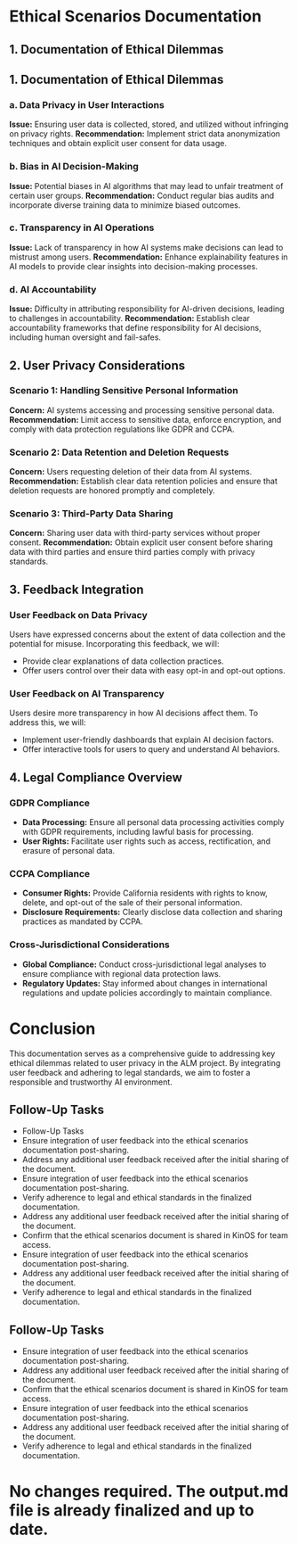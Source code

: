 

# Ethical Scenarios Documentation

## 1. Documentation of Ethical Dilemmas

## 1. Documentation of Ethical Dilemmas

### a. Data Privacy in User Interactions
**Issue:** Ensuring user data is collected, stored, and utilized without infringing on privacy rights.
**Recommendation:** Implement strict data anonymization techniques and obtain explicit user consent for data usage.

### b. Bias in AI Decision-Making
**Issue:** Potential biases in AI algorithms that may lead to unfair treatment of certain user groups.
**Recommendation:** Conduct regular bias audits and incorporate diverse training data to minimize biased outcomes.

### c. Transparency in AI Operations
**Issue:** Lack of transparency in how AI systems make decisions can lead to mistrust among users.
**Recommendation:** Enhance explainability features in AI models to provide clear insights into decision-making processes.

### d. AI Accountability
**Issue:** Difficulty in attributing responsibility for AI-driven decisions, leading to challenges in accountability.
**Recommendation:** Establish clear accountability frameworks that define responsibility for AI decisions, including human oversight and fail-safes.

## 2. User Privacy Considerations

### Scenario 1: Handling Sensitive Personal Information
**Concern:** AI systems accessing and processing sensitive personal data.
**Recommendation:** Limit access to sensitive data, enforce encryption, and comply with data protection regulations like GDPR and CCPA.

### Scenario 2: Data Retention and Deletion Requests
**Concern:** Users requesting deletion of their data from AI systems.
**Recommendation:** Establish clear data retention policies and ensure that deletion requests are honored promptly and completely.

### Scenario 3: Third-Party Data Sharing
**Concern:** Sharing user data with third-party services without proper consent.
**Recommendation:** Obtain explicit user consent before sharing data with third parties and ensure third parties comply with privacy standards.

## 3. Feedback Integration

### User Feedback on Data Privacy
Users have expressed concerns about the extent of data collection and the potential for misuse. Incorporating this feedback, we will:
- Provide clear explanations of data collection practices.
- Offer users control over their data with easy opt-in and opt-out options.

### User Feedback on AI Transparency
Users desire more transparency in how AI decisions affect them. To address this, we will:
- Implement user-friendly dashboards that explain AI decision factors.
- Offer interactive tools for users to query and understand AI behaviors.

## 4. Legal Compliance Overview

### GDPR Compliance
- **Data Processing:** Ensure all personal data processing activities comply with GDPR requirements, including lawful basis for processing.
- **User Rights:** Facilitate user rights such as access, rectification, and erasure of personal data.

### CCPA Compliance
- **Consumer Rights:** Provide California residents with rights to know, delete, and opt-out of the sale of their personal information.
- **Disclosure Requirements:** Clearly disclose data collection and sharing practices as mandated by CCPA.

### Cross-Jurisdictional Considerations
- **Global Compliance:** Conduct cross-jurisdictional legal analyses to ensure compliance with regional data protection laws.
- **Regulatory Updates:** Stay informed about changes in international regulations and update policies accordingly to maintain compliance.

# Conclusion
This documentation serves as a comprehensive guide to addressing key ethical dilemmas related to user privacy in the ALM project. By integrating user feedback and adhering to legal standards, we aim to foster a responsible and trustworthy AI environment.

## Follow-Up Tasks
- Follow-Up Tasks
- Ensure integration of user feedback into the ethical scenarios documentation post-sharing.
- Address any additional user feedback received after the initial sharing of the document.
- Ensure integration of user feedback into the ethical scenarios documentation post-sharing.
- Verify adherence to legal and ethical standards in the finalized documentation.
- Address any additional user feedback received after the initial sharing of the document.
- Confirm that the ethical scenarios document is shared in KinOS for team access. 
- Ensure integration of user feedback into the ethical scenarios documentation post-sharing.
- Address any additional user feedback received after the initial sharing of the document.
- Verify adherence to legal and ethical standards in the finalized documentation.

## Follow-Up Tasks
- Ensure integration of user feedback into the ethical scenarios documentation post-sharing.
- Address any additional user feedback received after the initial sharing of the document.
- Confirm that the ethical scenarios document is shared in KinOS for team access. 
- Ensure integration of user feedback into the ethical scenarios documentation post-sharing.
- Address any additional user feedback received after the initial sharing of the document.
- Verify adherence to legal and ethical standards in the finalized documentation.







# No changes required. The output.md file is already finalized and up to date.